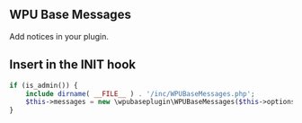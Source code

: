 WPU Base Messages
---

Add notices in your plugin.

## Insert in the INIT hook

```php
if (is_admin()) {
    include dirname( __FILE__ ) . '/inc/WPUBaseMessages.php';
    $this->messages = new \wpubaseplugin\WPUBaseMessages($this->options['plugin_id']);
}
```
